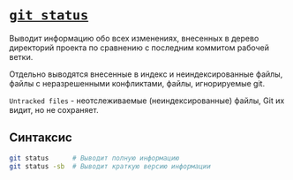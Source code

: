 # [`git status`](./index.md)

Выводит информацию обо всех изменениях, внесенных в дерево директорий проекта по сравнению с последним коммитом рабочей ветки.

Отдельно выводятся внесенные в индекс и неиндексированные файлы, файлы с неразрешенными конфликтами, файлы, игнорируемые git.

`Untracked files` - неотслеживаемые (неиндексированные) файлы, Git их видит, но не сохраняет.

## Синтаксис

```bash
git status      # Выводит полную информацию
git status -sb  # Выводит краткую версию информации
```
